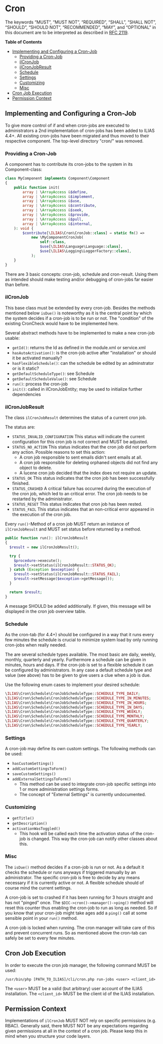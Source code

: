 # Cron

The keywords “MUST”, “MUST NOT”, “REQUIRED”, “SHALL”,
“SHALL NOT”, “SHOULD”, “SHOULD NOT”, “RECOMMENDED”, “MAY”,
and “OPTIONAL” in this document are to be interpreted as
described in [RFC 2119](https://www.ietf.org/rfc/rfc2119.txt).

**Table of Contents**
* [Implementing and Configuring a Cron-Job](#implementing-and-configuring-a-cron-job)
  * [Providing a Cron-Job](#providing-a-cron-job)
  * [ilCronJob](#ilcronjob)
  * [ilCronJobResult](#ilCronJobResult)
  * [Schedule](#schedule)
  * [Settings](#settings)
  * [Customizing](#custimizing) 
  * [Misc](#misc)
* [Cron Job Execution](#cron-job-execution)
* [Permission Context](#permission-context)


## Implementing and Configuring a Cron-Job

To give more control of if and when cron-jobs are executed to administrators a 2nd implementation of cron-jobs
has been added to ILIAS 4.4+. All existing cron-jobs have been migrated and thus moved to their respective component.
The top-level directory "cron/" was removed.

### Providing a Cron-Job

A component has to contribute its cron-jobs to the system in its Component-class:
```php
class MyComponent implements Component\Component
{
    public function init(
        array | \ArrayAccess &$define,
        array | \ArrayAccess &$implement,
        array | \ArrayAccess &$use,
        array | \ArrayAccess &$contribute,
        array | \ArrayAccess &$seek,
        array | \ArrayAccess &$provide,
        array | \ArrayAccess &$pull,
        array | \ArrayAccess &$internal,
    ): void {
        $contribute[\ILIAS\Cron\CronJob::class] = static fn() =>
            new \MyComponentCronJob(
                self::class,
                $use[\ILIAS\Language\Language::class],
                $use[\ILIAS\Logging\LoggerFactory::class],
            );
    }
}
```

There are 3 basic concepts: cron-job, schedule and cron-result. Using them as intended should make testing
and/or debugging of cron-jobs far easier than before.

### ilCronJob

This base class must be extended by every cron-job. Besides the methods mentioned below `isDue()`
is noteworthy as it is the central point by which the system decides if a cron-job is to be run or not.
The "condition" of the existing CronCheck would have to be implemented here.

Several abstract methods have to be implemented to make a new cron-job usable:

- `getId()`: returns the Id as defined in the module.xml or service.xml
- `hasAutoActivation()`: is the cron-job active after "installation" or should it be activated manually?
- `hasFlexibleSchedule()`: can the schedule be edited by an adminstrator or is it static?
- `getDefaultScheduleType()`: see Schedule
- `getDefaultScheduleValue()`: see Schedule
- `run()`: process the cron-job
- `init()`: called in ilCronJobEntity; may be used to initialize further dependencies

### ilCronJobResult

The class `ilCronJobResult` determines the status of a current cron job.

The status are:
* `STATUS_INVALID_CONFIGURATION`
  This status will indicate the current configuration
  for this cron job is not correct and MUST be adjusted.
* `STATUS_NO_ACTION`
This status indicates that the cron job did not perform any action.
Possible reasons to set this action:
  * A cron job responsible to sent emails didn't sent emails at all.
  * A cron job responsible for deleting orphaned objects did not find any object to delete.
  * A lucene cron job decided that the index does not require an update.
* `STATUS_OK`
  This status indicates that the cron job has been successfully finished.
* `STATUS_CRASHED`
  A critical failure has occurred during
  the execution of the cron job, which led
  to an critical error.
  The cron job needs to be restarted by
  the administrator.
* `STATUS_RESET`
  This status indicates that cron job has been rested.
* `STATUS_FAIL`
  This status indicates that an non-critical
  error appeared in the execution of the cron
  job.

Every `run()`-Method of a cron job MUST return
an instance of `ilCronJobResult`
and MUST set status before returned by a method.

```php
public function run(): ilCronJobResult
{
  $result = new ilCronJobResult();

  try {
    $procedure->execute();
    $result->setStatus(ilCronJobResult::STATUS_OK);
  } catch (Exception $exception) {
    $result->setStatus(ilCronJobResult::STATUS_FAIL);
    $result->setMessage($exception->getMessage());
  }

  return $result;
}
```

A message SHOULD be added additionally.
If given, this message will be displayed in the cron job overview table.

### Schedule

As the cron-tab (for 4.4+) should be configured in a way that it runs every few minutes the schedule is
crucial to minimize system load by only running cron-jobs when really needed.

The are several schedule types available. The most basic are daily, weekly, monthly, quarterly and yearly.
Furthermore a schedule can be given in minutes, hours and days.
If the cron-job is set to a flexible schedule it can be configured by administrators. In any case a default
schedule type and value (see above) has to be given to give users a clue when a job is due.

Use the following enum cases to implement your desired schedule:

```php
\ILIAS\Cron\Schedule\CronJobScheduleType::SCHEDULE_TYPE_DAILY;
\ILIAS\Cron\Schedule\CronJobScheduleType::SCHEDULE_TYPE_IN_MINUTES;
\ILIAS\Cron\Schedule\CronJobScheduleType::SCHEDULE_TYPE_IN_HOURS;
\ILIAS\Cron\Schedule\CronJobScheduleType::SCHEDULE_TYPE_IN_DAYS;
\ILIAS\Cron\Schedule\CronJobScheduleType::SCHEDULE_TYPE_WEEKLY;
\ILIAS\Cron\Schedule\CronJobScheduleType::SCHEDULE_TYPE_MONTHLY;
\ILIAS\Cron\Schedule\CronJobScheduleType::SCHEDULE_TYPE_QUARTERLY;
\ILIAS\Cron\Schedule\CronJobScheduleType::SCHEDULE_TYPE_YEARLY;
```

### Settings

A cron-job may define its own custom settings. The following methods can be used:

- `hasCustomSettings()`
- `addCustomSettingsToForm()`
- `saveCustomSettings()`
- `addExternalSettingsToForm()`
  - This method can be used to integrate cron-job specific settings into 1 or more administration settings forms.
  - The concept of "External Settings" is currently undocumented.

### Customizing

- `getTitle()`
- `getDescription()`
- `activationWasToggled()`
  - This hook will be called each time the activation status of the cron-job is changed.
    This way the cron-job can notify other classes about this.

### Misc

The `isDue()` method decides if a cron-job is run or not. As a default it checks the schedule or runs anyways
if triggered manually by an administrator. The specific cron-job is free to decide by any means necessary
if it is currently active or not. A flexible schedule should of course mind the current settings.

A cron-job is set to crashed if it has been running for 3 hours straight and has not "pinged" once.
The `$DIC->cron()->manager()->ping()` method will reset this counter thus enabling the cron-job to run as
long as needed. So if you know that your cron-job might take ages add a `ping()` call at some sensible point
in your `run()` method.

A cron-job is locked when running. The cron manager will take care of this and prevent concurrent runs.
So as mentioned above the cron-tab can safely be set to every few minutes.

## Cron Job Execution

In order to execute the cron job manager, the following command MUST be used:

```shell
/usr/bin/php [PATH_TO_ILIAS]/cli/cron.php run-jobs <user> <client_id>
```

The `<user>` MUST be a valid (but arbitrary) user account of the ILIAS installation.
The `<client_id>` MUST be the client id of the ILIAS installation.

## Permission Context

Implementations of `ilCronJob` MUST NOT rely on specific permissions (e.g. RBAC).
Generally said, there MUST NOT be any expectations regarding given permissions
at all in the context of a cron job. Please keep this in mind when you structure
your code layers.